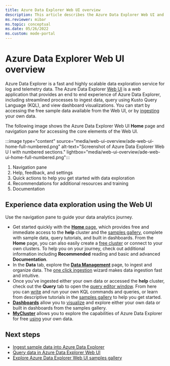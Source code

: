 ```yaml
---
title: Azure Data Explorer Web UI overview
description: This article describes the Azure Data Explorer Web UI and the home page properties. 
ms.reviewer: mibar
ms.topic: conceptual
ms.date: 05/26/2022
ms.custom: mode-portal
---
```


# Azure Data Explorer Web UI overview

Azure Data Explorer is a fast and highly scalable data exploration service for log and telemetry data. The Azure Data Explorer [Web UI](https://dataexplorer.azure.com) is a web application that provides an end to end experience of Azure Data Explorer, including streamlined processes to ingest data, query using Kusto Query Language (KQL), and view dashboard visualizations. You can start by accessing the free sample data available from the Web UI, or by [ingesting](ingest-data-overview.md) your own data.

The following image shows the Azure Data Explorer Web UI **Home** page and navigation pane for accessing the core elements of the Web UI.

:::image type="content" source="media/web-ui-overview/ade-web-ui-home-full-numbered.png" alt-text="Screenshot of Azure Data Explorer Web U I with numbered sections." lightbox="media/web-ui-overview/ade-web-ui-home-full-numbered.png":::

1. Navigation pane
1. Help, feedback, and settings
1. Quick actions to help you get started with data exploration
1. Recommendations for additional resources and training
1. Documentation

## Experience data exploration using the Web UI

Use the navigation pane to guide your data analytics journey.

- Get started quickly with the [**Home** page](https://dataexplorer.azure.com/home), which provides free and immediate access to the **help** cluster and the [samples gallery](web-ui-samples-gallery.md), complete with sample data, query tutorials, and built in dashboards. From the **Home** page, you can also easily create a [free cluster](start-for-free.md) or connect to your own clusters. To help you on your journey, check out additional information including **Recommended** reading and basic and advanced **Documentation**.
- In the **Data** tab, explore the [**Data Management**](https://dataexplorer.azure.com/oneclick) page, to ingest and organize data. The [one click ingestion](ingest-data-one-click.md) wizard makes data ingestion fast and intuitive.
- Once you've ingested either your own data or accessed the **help** cluster, check out the **Query** tab to open the [query editor window](https://dataexplorer.azure.com). From here you can [write](write-queries.md) and run your own KQL commands and queries, or learn from descriptive tutorials in the [samples gallery](https://dataexplorer.azure.com/clusters/help) to help you get started.
- [**Dashboards**](https://dataexplorer.azure.com/dashboards) allow you to [visualize](azure-data-explorer-dashboards.md) and explore either your own data or built in dashboards from the samples gallery.
- [**MyCluster**](https://dataexplorer.azure.com/freecluster) allows you to explore the capabilities of Azure Data Explorer for free [using](start-for-free-web-ui.md) your own data.

## Next steps

- [Ingest sample data into Azure Data Explorer](ingest-sample-data.md)
- [Query data in Azure Data Explorer Web UI](web-query-data.md#run-queries)
- [Explore Azure Data Explorer Web UI samples gallery](web-ui-samples-gallery.md)
